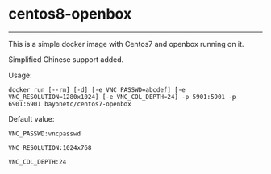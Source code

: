 # centos8-openbox
---
This is a simple docker image with Centos7 and openbox running on it. 

Simplified Chinese support added.

Usage:

    docker run [--rm] [-d] [-e VNC_PASSWD=abcdef] [-e VNC_RESOLUTION=1280x1024] [-e VNC_COL_DEPTH=24] -p 5901:5901 -p 6901:6901 bayonetc/centos7-openbox

Default value:

    VNC_PASSWD:vncpasswd

    VNC_RESOLUTION:1024x768

    VNC_COL_DEPTH:24


